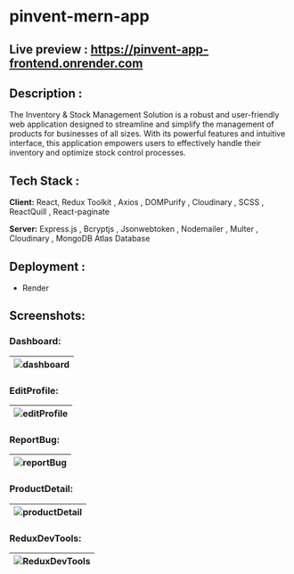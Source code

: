 # pinvent-mern-app

## Live preview : https://pinvent-app-frontend.onrender.com

## Description :
 The Inventory & Stock Management Solution is a robust and user-friendly web application designed to streamline and simplify the management of products for businesses of all sizes. With its powerful features and intuitive interface, this application empowers users to effectively handle their inventory and optimize stock control processes.

## Tech Stack :

**Client:** React, Redux Toolkit , Axios , DOMPurify , Cloudinary , SCSS , ReactQuill , React-paginate

**Server:** Express.js , Bcryptjs , Jsonwebtoken , Nodemailer , Multer , Cloudinary , MongoDB Atlas Database

## Deployment : 
  * Render
  
 ## Screenshots:
  ### Dashboard:
| ![dashboard](https://github.com/SRayen/pinvent-mern-app/assets/13922445/d2ca00e1-5da1-4236-b390-39a8850bfcf7) |
|-|

### EditProfile:
| ![editProfile](https://github.com/SRayen/pinvent-mern-app/assets/13922445/b9bd914e-2549-4868-a12f-ba68ebbef4b2) |
|-|

### ReportBug:
| ![reportBug](https://github.com/SRayen/pinvent-mern-app/assets/13922445/d084d149-1d28-4361-82c8-b878b7313f66) |
|-|

### ProductDetail:
| ![productDetail](https://github.com/SRayen/pinvent-mern-app/assets/13922445/85dd999f-ff49-40ec-be19-c49e5a67e13f) |
|-|

### ReduxDevTools:
| ![ReduxDevTools](https://github.com/SRayen/pinvent-mern-app/assets/13922445/debccd97-4565-4456-8d07-a39192688c39)  |
|-|




